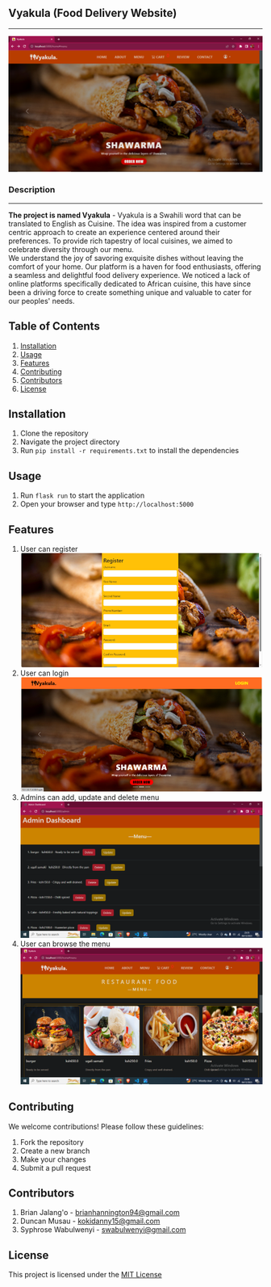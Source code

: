 <h2> Vyakula (Food Delivery Website) </h2>
<hr>
<img src="./static/images/Screenshot1.png">
<br>
<h3> Description </h3>
<hr>
<b>The project is named Vyakula</b> - Vyakula is a Swahili word that can be translated to English as Cuisine. The idea was inspired from a customer centric approach to create an experience centered around their preferences. To provide rich tapestry of local cuisines, we aimed to celebrate diversity through our menu. <br>We understand the joy of savoring exquisite dishes without leaving the comfort of your home. Our platform is a haven for food enthusiasts, offering a seamless and delightful food delivery experience. We noticed a lack of online platforms specifically dedicated to African cuisine, this have since been a driving force to create something unique and valuable to cater for our peoples' needs.<br>

## Table of Contents

1. [Installation](#installation)
2. [Usage](#usage)
3. [Features](#features)
4. [Contributing](#contributing)
5. [Contributors](#contributors)
6. [License](#license)

## Installation
1. Clone the repository
2. Navigate the project directory
3. Run `pip install -r requirements.txt` to install the dependencies

## Usage
1. Run `flask run` to start the application
2. Open your browser and type `http://localhost:5000`

## Features
1. User can register
    <img src="./static/images/Register1.webp">
2. User can login
    <img src="./static/images/Login.webp">
3. Admins can add, update and delete menu
    <img src="./static/images/Screenshot2.png">
4. User can browse the menu
    <img src="./static/images/Screenshot3.png">

## Contributing
We welcome contributions! Please follow these guidelines:
1. Fork the repository
2. Create a new branch
3. Make your changes
4. Submit a pull request

## Contributors
1. Brian Jalang'o      - brianhannington94@gmail.com
2. Duncan Musau        - kokidanny15@gmail.com
3. Syphrose Wabulwenyi - swabulwenyi@gmail.com

## License
This project is licensed under the [MIT License](LICENSE)
